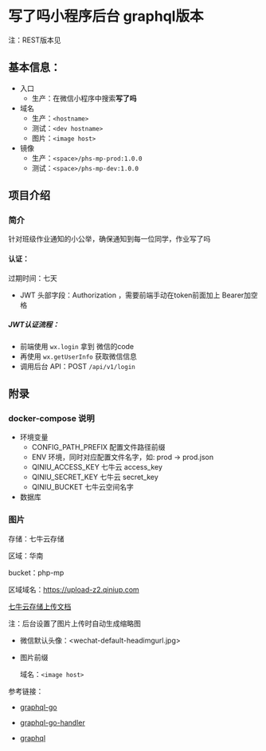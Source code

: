# 写了吗小程序后台 graphql版本

注：REST版本见

## 基本信息：

+ 入口
  + 生产：在微信小程序中搜索**写了吗**
+ 域名
  + 生产：`<hostname>`
  + 测试：`<dev hostname>`
  + 图片：`<image host>`
+ 镜像
  + 生产：`<space>/phs-mp-prod:1.0.0`
  + 测试：`<space>/phs-mp-dev:1.0.0`

## 项目介绍

### 简介

针对班级作业通知的小公举，确保通知到每一位同学，作业写了吗

#### 认证：

过期时间：七天

- JWT 头部字段：Authorization ，需要前端手动在token前面加上 Bearer加空格

##### JWT认证流程：

- 前端使用 `wx.login` 拿到 微信的code
- 再使用 `wx.getUserInfo` 获取微信信息
- 调用后台 API：POST `/api/v1/login`

## 附录

### docker-compose 说明

+ 环境变量
  + CONFIG_PATH_PREFIX  配置文件路径前缀
  + ENV 环境，同时对应配置文件名字，如: prod  -> prod.json
  + QINIU_ACCESS_KEY 七牛云 access_key
  + QINIU_SECRET_KEY 七牛云 secret_key
  + QINIU_BUCKET 七牛云空间名字
+ 数据库

### 图片

存储：七牛云存储

区域：华南

bucket：php-mp

区域域名：https://upload-z2.qiniup.com

[七牛云存储上传文档](https://developer.qiniu.com/kodo/manual/1272/form-upload)

注：后台设置了图片上传时自动生成缩略图

+ 微信默认头像：<wechat-default-headimgurl.jpg>

+ 图片前缀

  域名：`<image host>`


参考链接：

- [graphql-go](https://github.com/graphql-go/graphql)
- [graphql-go-handler](https://github.com/graphql-go/handler)
- [graphql](https://graphql.org/learn/queries/)

  ​